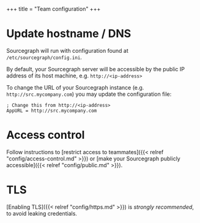 +++
title = "Team configuration"
+++

# Update hostname / DNS

Sourcegraph will run with configuration found at `/etc/sourcegraph/config.ini`.

By default, your Sourcegraph server will be accessible by the public IP address of its
host machine, e.g. `http://<ip-address>`

To change the URL of your Sourcegraph instance (e.g. `http://src.mycompany.com`)
you may update the configuration file:

```
; Change this from http://<ip-address>
AppURL = http://src.mycompany.com
```

# Access control

Follow instructions to [restrict access to teammates]({{< relref "config/access-control.md" >}})
or [make your Sourcegraph publicly accessible]({{< relref "config/public.md" >}}).

# TLS

[Enabling TLS]({{< relref "config/https.md" >}}) is *strongly recommended*,
to avoid leaking credentials.
